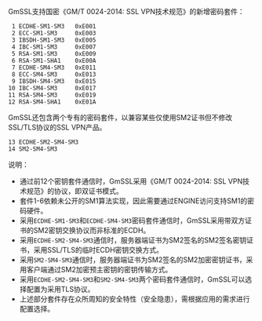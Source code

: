 GmSSL支持国密《GM/T 0024-2014: SSL VPN技术规范》的新增密码套件：

```
 1 ECDHE-SM1-SM3   0xE001
 2 ECC-SM1-SM3     0xE003
 3 IBSDH-SM1-SM3   0xE005
 4 IBC-SM1-SM3     0xE007
 5 RSA-SM1-SM3     0xE009
 6 RSA-SM1-SHA1    0xE00A
 7 ECDHE-SM4-SM3   0xE011
 8 ECC-SM4-SM3     0xE013
 9 IBSDH-SM4-SM3   0xE015
10 IBC-SM4-SM3     0xE017
11 RSA-SM4-SM3     0xE019
12 RSA-SM4-SHA1    0xE01A
```

GmSSL还包含两个专有的密码套件，以兼容某些仅使用SM2证书但不修改SSL/TLS协议的SSL VPN产品。
```
13 ECDHE-SM2-SM4-SM3
14 SM2-SM4-SM3
```

说明：
 * 通过前12个密钥套件通信时，GmSSL采用《GM/T 0024-2014: SSL VPN技术规范》的协议，即双证书模式。
 * 套件1-6依赖未公开的SM1算法实现，因此需要通过ENGINE访问支持SM1的密码硬件。
 * 采用`ECDHE-SM1-SM3`和`ECDHE-SM4-SM3`密码套件通信时，GmSSL采用带双方证书的SM2密钥交换协议而非标准的ECDH。
 * 采用`ECDHE-SM2-SM4-SM3`通信时，服务器端证书为SM2签名的SM2签名密钥证书，采用SSL/TLS的临时ECDH密钥交换方式。
 * 采用`SM2-SM4-SM3`通信时，服务器端证书为SM2签名的SM2加密密钥证书，采用客户端通过SM2加密预主密钥的密钥传输方式。
 * 采用`ECDHE-SM2-SM4-SM3`和`SM2-SM4-SM3`两个密码套件通信时，GmSSL可以选择配置为采用TLS协议。
 * 上述部分套件存在众所周知的安全特性（安全隐患），需根据应用的需求进行配置选择。
